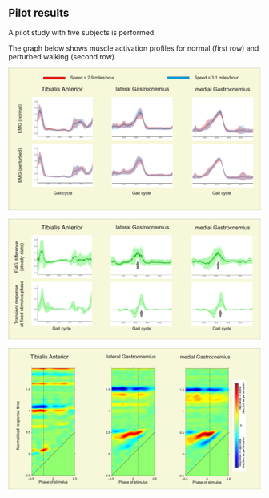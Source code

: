 ## Pilot results

A pilot study with five subjects is performed. 

The graph below shows muscle activation profiles for normal (first row) and perturbed walking (second row). 

![Normal and perturbed activation profiles](https://github.com/fehtemam/VSP/blob/master/plot1-page001.png)

![Steady-state condition versus transient responses](https://github.com/fehtemam/VSP/blob/master/plot2-page001.png)

![Impulse response functions](https://github.com/fehtemam/VSP/blob/master/plot3-page001.png)